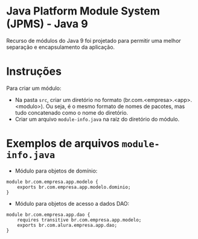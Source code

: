 # Java Platform Module System (JPMS) - Java 9

Recurso de módulos do Java 9 foi projetado para permitir uma melhor separação e encapsulamento da aplicação.

# Instruções

Para criar um módulo:

- Na pasta `src`, criar um diretório no formato (br.com.\<empresa\>.\<app\>.\<modulo\>). Ou seja, é o mesmo formato de nomes de pacotes, mas tudo concatenado como o nome do diretório.
- Criar um arquivo `module-info.java` na raíz do diretório do módulo.

# Exemplos de arquivos `module-info.java`

- Módulo para objetos de domínio:

```
module br.com.empresa.app.modelo {
	exports br.com.empresa.app.modelo.dominio;
}
```

- Módulo para objetos de acesso a dados DAO:

```
module br.com.empresa.app.dao {
	requires transitive br.com.empresa.app.modelo;
	exports br.com.alura.empresa.app.dao;
}
```
